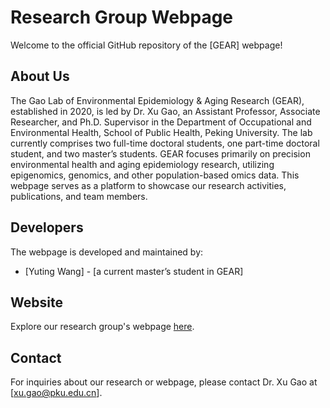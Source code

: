 # Research Group Webpage

Welcome to the official GitHub repository of the [GEAR] webpage!

## About Us

The Gao Lab of Environmental Epidemiology & Aging Research (GEAR), established in 2020, is led by Dr. Xu Gao, an Assistant Professor, Associate Researcher, and Ph.D. Supervisor in the Department of Occupational and Environmental Health, School of Public Health, Peking University. The lab currently comprises two full-time doctoral students, one part-time doctoral student, and two master’s students. GEAR focuses primarily on precision environmental health and aging epidemiology research, utilizing epigenomics, genomics, and other population-based omics data. This webpage serves as a platform to showcase our research activities, publications, and team members.

## Developers

The webpage is developed and maintained by:

- [Yuting Wang] - [a current master’s student in GEAR]

## Website

Explore our research group's webpage [here](https://gearpku2020.github.io//).

## Contact

For inquiries about our research or webpage, please contact Dr. Xu Gao at [xu.gao@pku.edu.cn].
